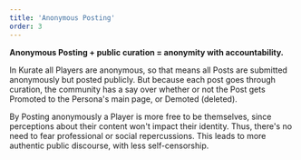 ```yaml
---
title: 'Anonymous Posting'
order: 3
---
```


**Anonymous Posting + public curation = anonymity with accountability.**

In  Kurate all Players are anonymous, so that means all Posts are submitted anonymously but posted publicly. But because each post goes through curation, the community has a say over whether or not the Post gets Promoted to the Persona's main page, or Demoted (deleted).

By Posting anonymously a Player is more free to be themselves, since perceptions about their content won't impact their identity. Thus, there's no need to fear professional or social repercussions. This leads to more authentic public discourse, with less self-censorship.
